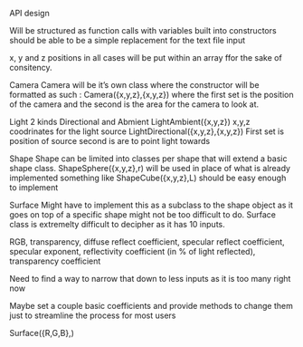 API design

Will be structured as function calls with variables built into constructors should be able to be a simple replacement for the text file input

x, y and z positions in all cases will be put within an array ffor the sake of consitency. 

Camera
Camera will be it’s own class where the constructor will be formatted as such : Camera({x,y,z},{x,y,z}) where the first set is the position of the camera and the second is the area for the camera to look at.

Light
2 kinds Directional and Abmient
LightAmbient({x,y,z})
	x,y,z coodrinates for the light source
LightDirectional({x,y,z},{x,y,z})
	First set is position of source second is are to point light towards

Shape
Shape can be limited into classes per shape that will extend a basic shape class.
ShapeSphere({x,y,z},r) will be used in place of what is already implemented
something like ShapeCube({x,y,z},L) should be easy enough to implement

Surface
Might have to implement this as a subclass to the shape object as it goes on top of a specific shape might not be too difficult to do. Surface class is extremelty difficult to decipher as it has 10 inputs.

RGB, transparency, diffuse reflect coefficient, specular reflect coefficient, specular exponent, reflectivity coefficient (in % of light reflected), transparency coefficient

Need to find a way to narrow that down to less inputs as it is too many right now

Maybe set a couple basic coefficients and provide methods to change them just to streamline the process for most users

Surface({R,G,B},)
